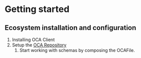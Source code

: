 # Getting started

## Ecosystem installation and configuration

1. Installing OCA Client
1. Setup the [OCA Repository](/ecosystem/oca-repository.md#download-and-installation)
   1. Start working with schemas by composing the OCAFile.
